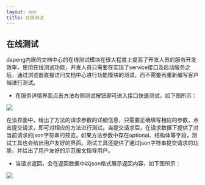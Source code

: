 ```yaml
---
layout: doc
title: 在线测试
---
```

## 在线测试
dapeng内嵌的文档中心的在线测试模块在很大程度上提高了开发人员的服务开发效率，使用在线测试功能，开发人员只需要在实现了service接口及启动服务之后，通过浏览器直接访问文档中心进行功能模块的测试，而不需要再重新编写客户端进行测试。


- 在服务详情界面点击方法右侧测试按钮即可进入接口快速测试，如下图所示：

![](http://www.struy.top/18-7-8/61450594.jpg)

在该界面中，给出了方法的请求参数的详细信息，只需要正确填写相应的参数，点击提交请求，即可对相应的方法进行测试。当提交请求后，在请求数据下提供了对当前请求的json字符串的预览。如果方法参数中存在optional、结构体等字段，测试工具也会给出用户友好的界面。测试工具还提供了通过json字符串提交请求的功能，并给出了用户友好的示范报文指导用户。
- 当请求返回，会在返回数据中以json格式展示返回内容，如下图所示：

![](http://www.struy.top/18-7-8/37458342.jpg)

<html>
</br></br>
</html>